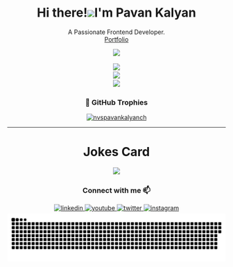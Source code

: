 <h1 align='center'>
  
 <h1 align="center">Hi there!<img src="https://media.giphy.com/media/hvRJCLFzcasrR4ia7z/giphy.gif" width="25px">I'm Pavan Kalyan</h1>
<p align="center">
	A Passionate Frontend Developer.
<br>
	<a href="https://nvspavankalyanch.netlify.app">Portfolio</a></p>
<p align="center"><a  href="https://github.com/nvspavankalyanch/github-profile-views-counter">
    <img src="https://komarev.com/ghpvc/?username=nvspavankalyanch&style=for-the-badge"></a></p>
<div align="center">
  <img src="https://github-readme-stats-sigma-five.vercel.app/api?username=nvspavankalyanch&show_icons=true&theme=radical"/> 
  <br />
  <img src="http://github-readme-streak-stats.herokuapp.com?user=nvspavankalyanch&theme=Javascript-dark"/>
  <br />
  <img src="https://github-readme-stats-sigma-five.vercel.app/api/top-langs/?username=nvspavankalyanch&layout=compact&theme=vision-friendly-dark"/>
</div>


<strong><h3 align="center"> 🌟 GitHub Trophies </h3></strong>
<p align="center"> <a href="https://github.com/ryo-ma/github-profile-trophy"><img src="https://github-profile-trophy.vercel.app/?username=nvspavankalyanch&title=Issues,Followers,PullRequest,MultipleLang,Commit&theme=onedark&no-bg=true&no-frame=true" alt="nvspavankalyanch" /></a> </p>
<hr />

<div align="center">
<h1 align='center'> Jokes Card</h1>
<img src="https://readme-jokes.vercel.app/api?theme=default"/>
</div>


<h3 align="center">Connect with me 📫</h3>


<div align="center">
<a href="https://www.linkedin.com/in/nvspavankalyanch/" target="_blank">
<img src=https://img.shields.io/badge/linkedin-%231E77B5.svg?&style=for-the-badge&logo=linkedin&logoColor=white alt=linkedin style="margin-bottom: 5px;" />
</a>
<a href="https://youtube.com/@nvspavankalyan" target="_blank">
<img src=https://img.shields.io/badge/YouTube-FF0000?style=for-the-badge&logo=youtube&logoColor=white alt=youtube style="margin-bottom: 5px;" />
</a>

<a href="http://twitter.com/nvspavankalyan" target="_blank">
<img src=https://img.shields.io/badge/twitter-%2300acee.svg?&style=for-the-badge&logo=twitter&logoColor=white alt=twitter style="margin-bottom: 5px;" />
</a>
<a href="https://instagram.com/nvspavankalyanch" target="_blank">
<img src="https://img.shields.io/badge/-Instagram-A50B5E?style=for-the-badge&logo=instagram&logoColor=white" alt=instagram style="margin-bottom: 5px;/>
</a>
	
</div>
<br />

<p align="center">
 <img width="1000" src="assets/SnakeGithub.svg" alt="snake"/>
</p>
